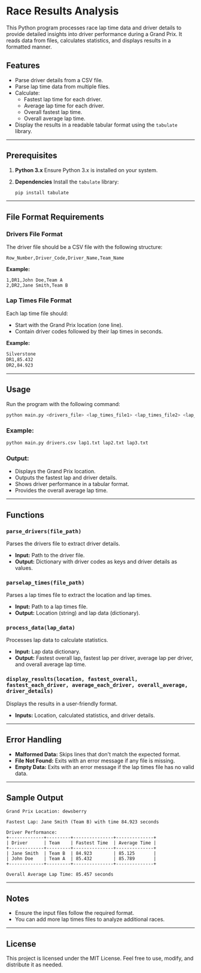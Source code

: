 # Race Results Analysis

This Python program processes race lap time data and driver details to provide detailed insights into driver performance during a Grand Prix. It reads data from files, calculates statistics, and displays results in a formatted manner.

## Features
- Parse driver details from a CSV file.
- Parse lap time data from multiple files.
- Calculate:
  - Fastest lap time for each driver.
  - Average lap time for each driver.
  - Overall fastest lap time.
  - Overall average lap time.
- Display the results in a readable tabular format using the `tabulate` library.

---

## Prerequisites

1. **Python 3.x**
   Ensure Python 3.x is installed on your system.

2. **Dependencies**
   Install the `tabulate` library:
   ```bash
   pip install tabulate
   ```

---

## File Format Requirements

### Drivers File Format
The driver file should be a CSV file with the following structure:
```csv
Row_Number,Driver_Code,Driver_Name,Team_Name
```
**Example:**
```csv
1,DR1,John Doe,Team A
2,DR2,Jane Smith,Team B
```

### Lap Times File Format
Each lap time file should:
- Start with the Grand Prix location (one line).
- Contain driver codes followed by their lap times in seconds.

**Example:**
```txt
Silverstone
DR1,85.432
DR2,84.923
```

---

## Usage

Run the program with the following command:
```bash
python main.py <drivers_file> <lap_times_file1> <lap_times_file2> <lap_times_file3>
```

### Example:
```bash
python main.py drivers.csv lap1.txt lap2.txt lap3.txt
```

### Output:
- Displays the Grand Prix location.
- Outputs the fastest lap and driver details.
- Shows driver performance in a tabular format.
- Provides the overall average lap time.

---

## Functions

### `parse_drivers(file_path)`
Parses the drivers file to extract driver details.
- **Input:** Path to the driver file.
- **Output:** Dictionary with driver codes as keys and driver details as values.

### `parselap_times(file_path)`
Parses a lap times file to extract the location and lap times.
- **Input:** Path to a lap times file.
- **Output:** Location (string) and lap data (dictionary).

### `process_data(lap_data)`
Processes lap data to calculate statistics.
- **Input:** Lap data dictionary.
- **Output:** Fastest overall lap, fastest lap per driver, average lap per driver, and overall average lap time.

### `display_results(location, fastest_overall, fastest_each_driver, average_each_driver, overall_average, driver_details)`
Displays the results in a user-friendly format.
- **Inputs:** Location, calculated statistics, and driver details.

---

## Error Handling
- **Malformed Data:** Skips lines that don't match the expected format.
- **File Not Found:** Exits with an error message if any file is missing.
- **Empty Data:** Exits with an error message if the lap times file has no valid data.

---

## Sample Output
```
Grand Prix Location: dewsberry

Fastest Lap: Jane Smith (Team B) with time 84.923 seconds

Driver Performance:
+-------------+---------+---------------+--------------+
| Driver      | Team    | Fastest Time  | Average Time |
+-------------+---------+---------------+--------------+
| Jane Smith  | Team B  | 84.923        | 85.125       |
| John Doe    | Team A  | 85.432        | 85.789       |
+-------------+---------+---------------+--------------+

Overall Average Lap Time: 85.457 seconds
```

---

## Notes
- Ensure the input files follow the required format.
- You can add more lap times files to analyze additional races.

---

## License
This project is licensed under the MIT License. Feel free to use, modify, and distribute it as needed.
